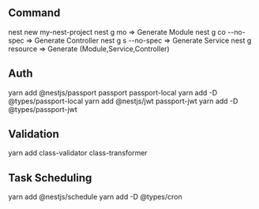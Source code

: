 ## Command
nest new my-nest-project
nest g mo => Generate Module
nest g co --no-spec => Generate Controller
nest g s --no-spec => Generate Service
nest g resource => Generate (Module,Service,Controller)


## Auth
yarn add @nestjs/passport passport passport-local
yarn add -D @types/passport-local
yarn add @nestjs/jwt passport-jwt
yarn add -D @types/passport-jwt

## Validation
yarn add class-validator class-transformer

## Task Scheduling
yarn add @nestjs/schedule
yarn add -D @types/cron
